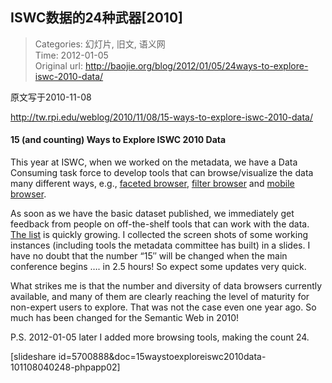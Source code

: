 ISWC数据的24种武器[2010]
---
    
> Categories: 幻灯片, 旧文, 语义网  
> Time: 2012-01-05  
> Original url: <http://baojie.org/blog/2012/01/05/24ways-to-explore-iswc-2010-data/>
    
原文写于2010-11-08

<http://tw.rpi.edu/weblog/2010/11/08/15-ways-to-explore-iswc-2010-data/>

#### 15 (and counting) Ways to Explore ISWC 2010 Data

This year at ISWC, when we worked on the metadata, we have a Data Consuming task force to develop tools that can browse/visualize the data many different ways, e.g., [faceted browser](http://tw2.tw.rpi.edu/iswc/2010/), [filter browser](http://www.cs.rpi.edu/~ngp2/TWC/ISWC2010.php) and [mobile browser](http://iswc.mobi/).

As soon as we have the basic dataset published, we immediately get feedback from people on off-the-shelf tools that can work with the data. [The list](https://www.w3.org/2001/sw/wiki/ISWC_2010_Data_and_Demos#General-purpose_browsers_that_can_work_with_ISWC_data) is quickly growing. I collected the screen shots of some working instances (including tools the metadata committee has built) in a slides. I have no doubt that the number “15″ will be changed when the main conference begins …. in 2.5 hours! So expect some updates very quick.

What strikes me is that the number and diversity of data browsers currently available, and many of them are clearly reaching the level of maturity for non-expert users to explore. That was not the case even one year ago. So much has been changed for the Semantic Web in 2010!

P.S. 2012-01-05 later I added more browsing tools, making the count 24.

[slideshare id=5700888&doc=15waystoexploreiswc2010data-101108040248-phpapp02]     
    